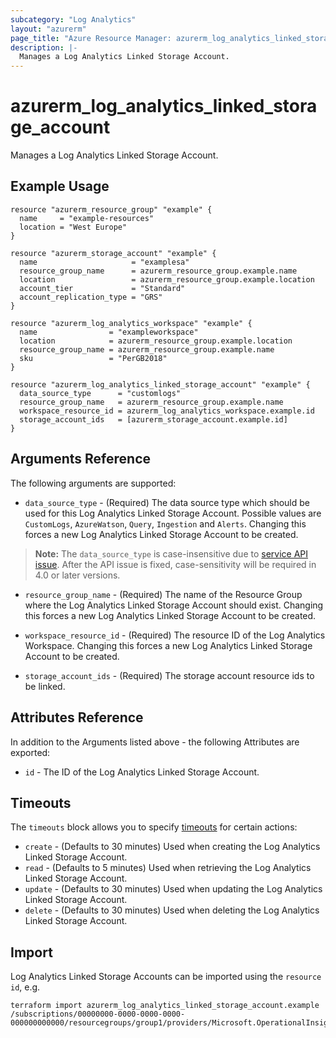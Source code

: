 ```yaml
---
subcategory: "Log Analytics"
layout: "azurerm"
page_title: "Azure Resource Manager: azurerm_log_analytics_linked_storage_account"
description: |-
  Manages a Log Analytics Linked Storage Account.
---
```


# azurerm_log_analytics_linked_storage_account

Manages a Log Analytics Linked Storage Account.

## Example Usage

```hcl
resource "azurerm_resource_group" "example" {
  name     = "example-resources"
  location = "West Europe"
}

resource "azurerm_storage_account" "example" {
  name                     = "examplesa"
  resource_group_name      = azurerm_resource_group.example.name
  location                 = azurerm_resource_group.example.location
  account_tier             = "Standard"
  account_replication_type = "GRS"
}

resource "azurerm_log_analytics_workspace" "example" {
  name                = "exampleworkspace"
  location            = azurerm_resource_group.example.location
  resource_group_name = azurerm_resource_group.example.name
  sku                 = "PerGB2018"
}

resource "azurerm_log_analytics_linked_storage_account" "example" {
  data_source_type      = "customlogs"
  resource_group_name   = azurerm_resource_group.example.name
  workspace_resource_id = azurerm_log_analytics_workspace.example.id
  storage_account_ids   = [azurerm_storage_account.example.id]
}
```

## Arguments Reference

The following arguments are supported:

* `data_source_type` - (Required) The data source type which should be used for this Log Analytics Linked Storage Account. Possible values are `CustomLogs`, `AzureWatson`, `Query`, `Ingestion` and `Alerts`. Changing this forces a new Log Analytics Linked Storage Account to be created.

> **Note:** The `data_source_type` is case-insensitive due to [service API issue](https://github.com/Azure/azure-rest-api-specs/issues/20619). After the API issue is fixed, case-sensitivity will be required in 4.0 or later versions.

* `resource_group_name` - (Required) The name of the Resource Group where the Log Analytics Linked Storage Account should exist. Changing this forces a new Log Analytics Linked Storage Account to be created.

* `workspace_resource_id` - (Required) The resource ID of the Log Analytics Workspace. Changing this forces a new Log Analytics Linked Storage Account to be created.

* `storage_account_ids` - (Required) The storage account resource ids to be linked.

## Attributes Reference

In addition to the Arguments listed above - the following Attributes are exported: 

* `id` - The ID of the Log Analytics Linked Storage Account.

## Timeouts

The `timeouts` block allows you to specify [timeouts](https://www.terraform.io/language/resources/syntax#operation-timeouts) for certain actions:

* `create` - (Defaults to 30 minutes) Used when creating the Log Analytics Linked Storage Account.
* `read` - (Defaults to 5 minutes) Used when retrieving the Log Analytics Linked Storage Account.
* `update` - (Defaults to 30 minutes) Used when updating the Log Analytics Linked Storage Account.
* `delete` - (Defaults to 30 minutes) Used when deleting the Log Analytics Linked Storage Account.

## Import

Log Analytics Linked Storage Accounts can be imported using the `resource id`, e.g.

```shell
terraform import azurerm_log_analytics_linked_storage_account.example /subscriptions/00000000-0000-0000-0000-000000000000/resourcegroups/group1/providers/Microsoft.OperationalInsights/workspaces/workspace1/linkedStorageAccounts/{dataSourceType}
```

